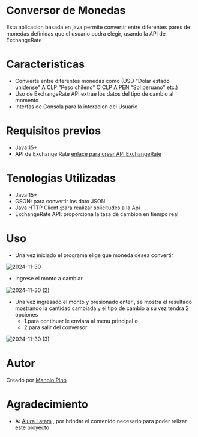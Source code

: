 # Conversor de Monedas
Esta aplicacion basada en java permite convertir entre diferentes pares de monedas
definidas que el usuario podra elegir, usando la API de ExchangeRate 

# Caracteristicas
- Convierte entre diferentes monedas
como (USD "Dolar estado unidense" A CLP "Peso chileno" O CLP A PEN "Sol peruano" etc.)
- Uso de ExchangeRate API extrae los datos del tipo de cambio al momento
- Interfas de Consola para la interacion del Usuario
# Requisitos previos
- Java 15+
- API de Exchange Rate [enlace para crear API ExchangeRate](https://www.exchangerate-api.com/)
# Tenologias Utilizadas
- Java 15+
- GSON: para convertir los dato JSON.
- Java HTTP Client :para realizar solicitudes a la Api
- ExchangeRate API: proporciona la tasa de cambion en tiempo real
# Uso
  - Una vez iniciado el programa elige que  moneda desea convertir
    
  ![2024-11-30](https://github.com/user-attachments/assets/96e5d7c0-701d-41f6-b7a5-f84f983adc6c)

  - Ingrese el monto a cambiar
  
  ![2024-11-30 (2)](https://github.com/user-attachments/assets/eefac1fa-eb46-49c0-ae04-9cd032173a0c)

  - Una vez ingresado el monto y presionado enter , se mostra el resultado mostrando la cantidad cambiada y el tipo de cambio
    a su vez tendra 2 opciones
    -  1.para continuar le enviara al menu principal o
    -  2.para salir del conversor
    
  ![2024-11-30 (3)](https://github.com/user-attachments/assets/c87ecb86-82d2-45cc-9c51-6603d69eefb7)

  # Autor
  Creado por [Manolo Pino](https://www.linkedin.com/in/jose-ulacio-474725217/)

  # Agradecimiento
  - A: [Alura Latam](aluracursos.com) , por brindar el contenido necesario para poder relizar este proyecto


